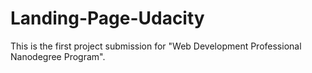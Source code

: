 # Landing-Page-Udacity
This is the first project submission for "Web Development Professional Nanodegree Program".

